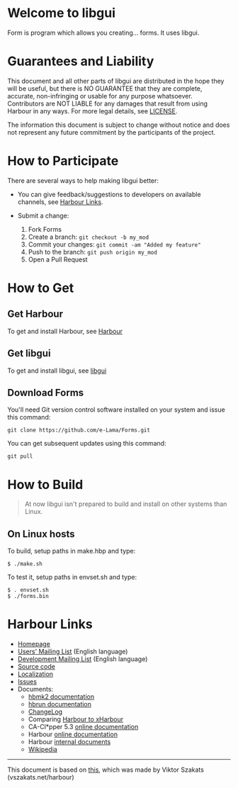 # Welcome to libgui

Form is program which allows you creating... forms. It uses libgui.

# Guarantees and Liability

   This document and all other parts of libgui are distributed in the
   hope they will be useful, but there is NO GUARANTEE that they are
   complete, accurate, non-infringing or usable for any purpose whatsoever.
   Contributors are NOT LIABLE for any damages that result from using
   Harbour in any ways. For more legal details, see [LICENSE](LICENSE).

   The information this document is subject to change without notice
   and does not represent any future commitment by the participants
   of the project.


# How to Participate

There are several ways to help making libgui better:

- You can give feedback/suggestions to developers on available
  channels, see [Harbour Links](#harbour-links).
- Submit a change:

  1. Fork Forms
  2. Create a branch: `git checkout -b my_mod`
  3. Commit your changes: `git commit -am "Added my feature"`
  4. Push to the branch: `git push origin my_mod`
  5. Open a Pull Request

# How to Get

## Get Harbour

To get and install Harbour, see [Harbour](https://harbour.github.io/)

## Get libgui

To get and install libgui, see [libgui](https://github.com/e-Lama/libgui)

## Download Forms

You'll need Git version control software installed on your system
and issue this command:

    git clone https://github.com/e-Lama/Forms.git

You can get subsequent updates using this command:

    git pull

# How to Build

> At now libgui isn't prepared to build and install on other systems than Linux.

## On Linux hosts

To build, setup paths in make.hbp and type:

    $ ./make.sh

To test it, setup paths in envset.sh and type:

    $ . envset.sh
    $ ./forms.bin

# Harbour Links

  * [Homepage](https://harbour.github.io/)
  * [Users' Mailing List](https://groups.google.com/group/harbour-users/) (English language)
  * [Development Mailing List](https://groups.google.com/group/harbour-devel/) (English language)
  * [Source code](https://github.com/harbour/core)
  * [Localization](https://www.transifex.com/projects/p/harbour/)
  * [Issues](https://github.com/harbour/core/issues)
  * Documents:
     * [hbmk2 documentation](utils/hbmk2/doc/hbmk2.en.md)
     * [hbrun documentation](contrib/hbrun/doc/hbrun.en.md)
     * [ChangeLog](ChangeLog.txt?raw=true)
     * Comparing [Harbour to xHarbour](doc/xhb-diff.txt?raw=true)
     * CA-Cl*pper 5.3 [online documentation](http://x-hacker.org/ng/53guide/)
     * Harbour [online documentation](http://harbour.github.io/doc/)
     * Harbour [internal documents](doc/)
     * [Wikipedia](https://en.wikipedia.org/wiki/Harbour_compiler)

---
This document is based on [this](https://github.com/harbour/core/blob/master/README.md), which was made by Viktor Szakats (vszakats.net/harbour)
